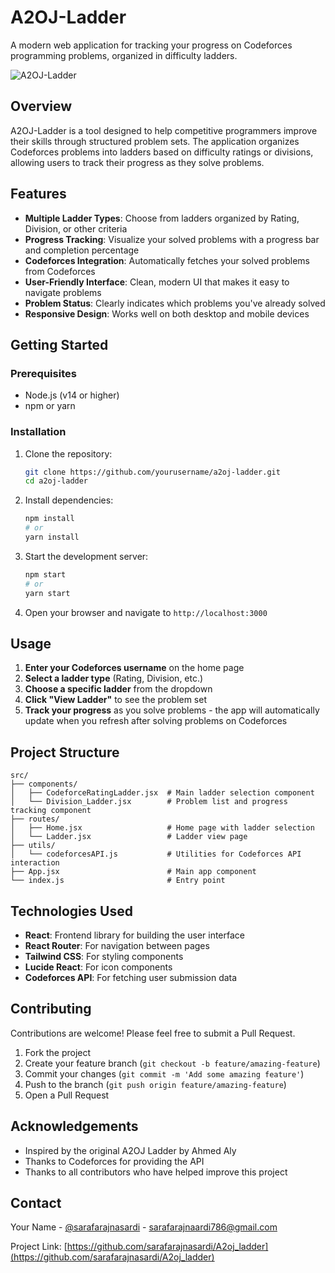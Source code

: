 # A2OJ-Ladder

A modern web application for tracking your progress on Codeforces programming problems, organized in difficulty ladders.

![A2OJ-Ladder](https://api.placeholder.com/800/400)

## Overview

A2OJ-Ladder is a tool designed to help competitive programmers improve their skills through structured problem sets. The application organizes Codeforces problems into ladders based on difficulty ratings or divisions, allowing users to track their progress as they solve problems.

## Features

- **Multiple Ladder Types**: Choose from ladders organized by Rating, Division, or other criteria
- **Progress Tracking**: Visualize your solved problems with a progress bar and completion percentage
- **Codeforces Integration**: Automatically fetches your solved problems from Codeforces
- **User-Friendly Interface**: Clean, modern UI that makes it easy to navigate problems
- **Problem Status**: Clearly indicates which problems you've already solved
- **Responsive Design**: Works well on both desktop and mobile devices

## Getting Started

### Prerequisites

- Node.js (v14 or higher)
- npm or yarn

### Installation

1. Clone the repository:
   ```bash
   git clone https://github.com/yourusername/a2oj-ladder.git
   cd a2oj-ladder
   ```

2. Install dependencies:
   ```bash
   npm install
   # or
   yarn install
   ```

3. Start the development server:
   ```bash
   npm start
   # or
   yarn start
   ```

4. Open your browser and navigate to `http://localhost:3000`

## Usage

1. **Enter your Codeforces username** on the home page
2. **Select a ladder type** (Rating, Division, etc.)
3. **Choose a specific ladder** from the dropdown
4. **Click "View Ladder"** to see the problem set
5. **Track your progress** as you solve problems - the app will automatically update when you refresh after solving problems on Codeforces

## Project Structure

```
src/
├── components/
│   ├── CodeforceRatingLadder.jsx  # Main ladder selection component
│   └── Division_Ladder.jsx        # Problem list and progress tracking component
├── routes/
│   ├── Home.jsx                   # Home page with ladder selection
│   └── Ladder.jsx                 # Ladder view page
├── utils/
│   └── codeforcesAPI.js           # Utilities for Codeforces API interaction
├── App.jsx                        # Main app component
└── index.js                       # Entry point
```

## Technologies Used

- **React**: Frontend library for building the user interface
- **React Router**: For navigation between pages
- **Tailwind CSS**: For styling components
- **Lucide React**: For icon components
- **Codeforces API**: For fetching user submission data

## Contributing

Contributions are welcome! Please feel free to submit a Pull Request.

1. Fork the project
2. Create your feature branch (`git checkout -b feature/amazing-feature`)
3. Commit your changes (`git commit -m 'Add some amazing feature'`)
4. Push to the branch (`git push origin feature/amazing-feature`)
5. Open a Pull Request

## Acknowledgements

- Inspired by the original A2OJ Ladder by Ahmed Aly
- Thanks to Codeforces for providing the API
- Thanks to all contributors who have helped improve this project

## Contact

Your Name - [@sarafarajnasardi](https://x.com/SarafarajNasar2) - sarafarajnaardi786@gmail.com

Project Link: [https://github.com/sarafarajnasardi/A2oj_ladder](https://github.com/sarafarajnasardi/A2oj_ladder)
